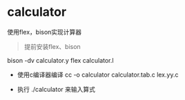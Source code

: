 # calculator
使用flex，bison实现计算器

> 提前安装flex、bison

bison -dv calculator.y
flex calculator.l

- 使用c编译器编译
cc -o calculator calculator.tab.c lex.yy.c

- 执行
./calculator 来输入算式
